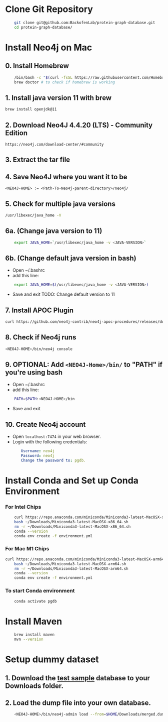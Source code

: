 # Clone Git Repository
```bash
    git clone git@github.com:BackofenLab/protein-graph-database.git
    cd protein-graph-database/
```

# Install Neo4j on Mac
## 0. Install Homebrew
```bash
    /bin/bash -c "$(curl -fsSL https://raw.githubusercontent.com/Homebrew/install/HEAD/install.sh)"
	brew doctor # to check if homebrew is working
```

## 1. Install java version 11 with brew
```bash
brew install openjdk@11
```

## 2. Download Neo4J 4.4.20 (LTS) - Community Edition
```
https://neo4j.com/download-center/#community
```

## 3. Extract the tar file
## 4. Save Neo4J where you want it to be
```
<NEO4J-HOME> := <Path-To-Neo4j-parent-directory>/neo4j/
```

## 5. Check for multiple java versions
```bash
/usr/libexec/java_home -V
```

## 6a. (Change java version to 11)
```bash
    export JAVA_HOME=`/usr/libexec/java_home -v <JAVA-VERSION>`
```
## 6b. (Change default java version in bash)
- Open ~/.bashrc
- add this line:
```bash
    export JAVA_HOME=$(/usr/libexec/java_home -v <JAVA-VERSION>)
```
- Save and exit
TODO: Change default version to 11

## 7. Install APOC Plugin
```bash
curl https://github.com/neo4j-contrib/neo4j-apoc-procedures/releases/download/4.4.0.1/apoc-4.4.0.1-all.jar -o <NEO4J-HOME>/plugins/apoc-4.4.0.1-all.jar
```

## 8. Check if Neo4j runs
```bash
<NEO4J-HOME>/bin/neo4j console
```

## 9. OPTIONAL: Add `<NEO4J-Home>/bin/` to "PATH" if you're using bash
- Open ~/.bashrc
- add this line:
```bash
    PATH=$PATH:<NEO4J-HOME>/bin
```
- Save and exit

## 10. Create Neo4j account
- Open `localhost:7474` in your web browser.
- Login with the following credentials:
```yaml
       Username: neo4j
       Password: neo4j
       Change the password to: pgdb.
```

# Install Conda and Set up Conda Environment
### For Intel Chips
```bash
    curl https://repo.anaconda.com/miniconda/Miniconda3-latest-MacOSX-x86_64.sh -o ~/Downloads/Miniconda3-latest-MacOSX-x86_64.sh
    bash ~/Downloads/Miniconda3-latest-MacOSX-x86_64.sh
    rm -r ~/Downloads/Miniconda3-latest-MacOSX-x86_64.sh
    conda --version
    conda env create -f environment.yml
```

### For Mac M1 Chips
```bash
curl https://repo.anaconda.com/miniconda/Miniconda3-latest-MacOSX-arm64.sh -o ~/Downloads/Miniconda3-latest-MacOSX-arm64.sh
    bash ~/Downloads/Miniconda3-latest-MacOSX-arm64.sh
    rm -r ~/Downloads/Miniconda3-latest-MacOSX-arm64.sh
    conda --version
    conda env create -f environment.yml
```



### To start Conda environment
```bash
    conda activate pgdb
```

# Install Maven
```bash
    brew install maven
	mvn --version
```

# Setup dummy dataset

## 1.  Download the [test sample](https://drive.google.com/file/d/1BfpXGdwcdmt8zh6K8MjrQf360ZaOpY_A/) database to your Downloads folder.

## 2.  Load the dump file into your own database.
```bash
    <NEO4J-HOME>/bin/neo4j-admin load --from=$HOME/Downloads/merged.dump --database=neo4j --force
```